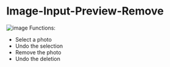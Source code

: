 # Image-Input-Preview-Remove
![image](https://github.com/kazimkesler/Image-Input-Preview-Remove/assets/44920300/c3edcbfd-9b57-42e2-bc8f-f98552b6d25f)
Functions:
- Select a photo
- Undo the selection
- Remove the photo
- Undo the deletion
